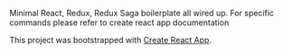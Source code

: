 Minimal React, Redux, Redux Saga boilerplate all wired up. For specific commands please refer to create react app documentation

This project was bootstrapped with [Create React App](https://github.com/facebook/create-react-app).

